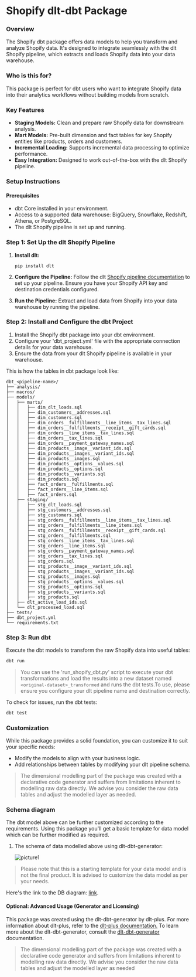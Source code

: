 # Shopify dlt-dbt Package

### Overview
The Shopify dbt package offers data models to help you transform and analyze Shopify data. It's designed to integrate seamlessly with the dlt Shopify pipeline, which extracts and loads Shopify data into your data warehouse.

### Who is this for?
This package is perfect for dbt users who want to integrate Shopify data into their analytics workflows without building models from scratch.

### Key Features
- **Staging Models:** Clean and prepare raw Shopify data for downstream analysis.
- **Mart Models:** Pre-built dimension and fact tables for key Shopify entities like products, orders and customers.
- **Incremental Loading:** Supports incremental data processing to optimize performance.
- **Easy Integration:** Designed to work out-of-the-box with the dlt Shopify pipeline.

### Setup Instructions

#### Prerequisites
- dbt Core installed in your environment.
- Access to a supported data warehouse: BigQuery, Snowflake, Redshift, Athena, or PostgreSQL.
- The dlt Shopify pipeline is set up and running.

### Step 1: Set Up the dlt Shopify Pipeline
1. **Install dlt:**
   ``` 
   pip install dlt
   ```
2. **Configure the Pipeline:**
   Follow the dlt [Shopify pipeline documentation](https://dlthub.com/docs/dlt-ecosystem/verified-sources/shopify) to set up your pipeline. Ensure you have your Shopify API key and destination credentials configured.

3. **Run the Pipeline:**
   Extract and load data from Shopify into your data warehouse by running the pipeline.

### Step 2: Install and Configure the dbt Project

1. Install the Shopify dbt package into your dbt environment.
2. Configure your 'dbt_project.yml' file with the appropriate connection details for your data warehouse.
3. Ensure the data from your dlt Shopify pipeline is available in your warehouse.

This is how the tables in dbt package look like:
```text
dbt_<pipeline-name>/
├── analysis/
├── macros/
├── models/
│   ├── marts/
│   │   ├── dim_dlt_loads.sql
│   │   ├── dim_customers__addresses.sql
│   │   ├── dim_customers.sql
│   │   ├── dim_orders__fulfillments__line_items__tax_lines.sql
│   │   ├── dim_orders__fulfillments__receipt__gift_cards.sql
│   │   ├── dim_orders__line_items__tax_lines.sql
│   │   ├── dim_orders__tax_lines.sql
│   │   ├── dim_orders__payment_gateway_names.sql
│   │   ├── dim_products__image__variant_ids.sql
│   │   ├── dim_products__images__variant_ids.sql
│   │   ├── dim_products__images.sql
│   │   ├── dim_products__options__values.sql
│   │   ├── dim_products__options.sql
│   │   ├── dim_products__variants.sql
│   │   ├── dim_products.sql
│   │   ├── fact_orders__fulfillments.sql
│   │   ├── fact_orders__line_items.sql
│   │   ├── fact_orders.sql
│   ├── staging/
│   │   ├── stg_dlt_loads.sql
│   │   ├── stg_customers__addresses.sql
│   │   ├── stg_customers.sql
│   │   ├── stg_orders__fulfillments__line_items__tax_lines.sql
│   │   ├── stg_orders__fulfillments__line_items.sql
│   │   ├── stg_orders__fulfillments__receipt__gift_cards.sql
│   │   ├── stg_orders__fulfillments.sql
│   │   ├── stg_orders__line_items__tax_lines.sql
│   │   ├── stg_orders__line_items.sql
│   │   ├── stg_orders__payment_gateway_names.sql
│   │   ├── stg_orders__tax_lines.sql
│   │   ├── stg_orders.sql
│   │   ├── stg_products__image__variant_ids.sql
│   │   ├── stg_products__images__variant_ids.sql
│   │   ├── stg_products__images.sql
│   │   ├── stg_products__options__values.sql
│   │   ├── stg_products__options.sql
│   │   ├── stg_products__variants.sql
│   │   ├── stg_products.sql
│   ├── dlt_active_load_ids.sql
│   └── dlt_processed_load.sql
├── tests/
├── dbt_project.yml
└── requirements.txt
```

### Step 3: Run dbt
Execute the dbt models to transform the raw Shopify data into useful tables:

```sh
dbt run
```

>You can use the 'run_shopify_dbt.py' script to execute your dbt transformations and load the results into a 
>new dataset named `<original-dataset>_transformed` and runs the dbt tests.To use, please ensure you configure 
>your dlt pipeline name and destination correctly.

To check for issues, run the dbt tests:

```sh
dbt test
```

### Customization
While this package provides a solid foundation, you can customize it to suit your specific needs:

- Modify the models to align with your business logic.
- Add relationships between tables by modifying your dlt pipeline schema.
> The dimensional modelling part of the package was created with a declarative code generator and suffers from 
> limitations inherent to modelling raw data directly. We advise you consider the raw data tables and adjust 
> the modelled layer as needed.
### Schema diagram
The dbt model above can be further customized according to the requirements. Using this package you'll get a basic template
for data model which can be further modified as required.

1. The schema of data modelled above using dlt-dbt-generator:
    
   ![picture1](https://storage.googleapis.com/dlt-blog-images/shopify-dlt-dbt-package.png)

> Please note that this is a starting template for your data model and is not the final product. It is advised to customize the
> data model as per your needs.

Here's the link to the DB diagram: [link](https://dbdiagram.io/d/shopify-dlt-dbt-package-66fb8f4df9b1444815fc3c88).

#### Optional: Advanced Usage (Generator and Licensing)

This package was created using the dlt-dbt-generator by dlt-plus. For more information about dlt-plus, refer to the 
[dlt-plus documentation.](https://dlt-plus.netlify.app/docs/plus/intro/) To learn more about the dlt-dbt-generator, 
consult the [dlt-dbt-generator](https://dlt-plus.netlify.app/docs/plus/dlt_dbt_generator/#5-running-dbt-package-directly) documentation.

> The dimensional modelling part of the package was created with a declarative code generator and suffers from 
> limitations inherent to modelling raw data directly. We advise you consider the raw data tables and adjust 
> the modelled layer as needed